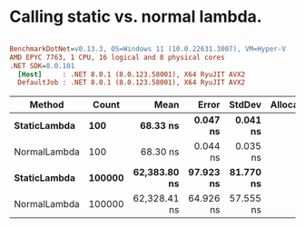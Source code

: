 # Calling static vs. normal lambda.


``` ini

BenchmarkDotNet=v0.13.3, OS=Windows 11 (10.0.22631.3007), VM=Hyper-V
AMD EPYC 7763, 1 CPU, 16 logical and 8 physical cores
.NET SDK=8.0.101
  [Host]     : .NET 8.0.1 (8.0.123.58001), X64 RyuJIT AVX2
  DefaultJob : .NET 8.0.1 (8.0.123.58001), X64 RyuJIT AVX2


```
|       Method |  Count |         Mean |     Error |    StdDev | Allocated |
|------------- |------- |-------------:|----------:|----------:|----------:|
| **StaticLambda** |    **100** |     **68.33 ns** |  **0.047 ns** |  **0.041 ns** |         **-** |
| NormalLambda |    100 |     68.30 ns |  0.044 ns |  0.035 ns |         - |
| **StaticLambda** | **100000** | **62,383.80 ns** | **97.923 ns** | **81.770 ns** |         **-** |
| NormalLambda | 100000 | 62,328.41 ns | 64.926 ns | 57.555 ns |         - |
